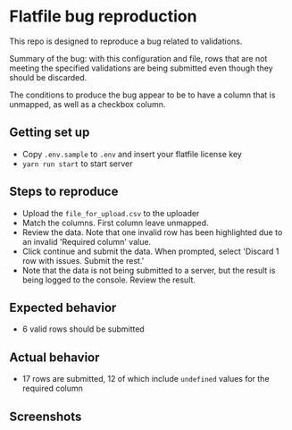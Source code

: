 # Flatfile bug reproduction

This repo is designed to reproduce a bug related to validations.

Summary of the bug: with this configuration and file, rows that are not meeting the specified validations are being submitted even though they should be discarded.

The conditions to produce the bug appear to be to have a column that is unmapped, as well as a checkbox column.

## Getting set up
- Copy `.env.sample` to `.env` and insert your flatfile license key
- `yarn run start` to start server


## Steps to reproduce
- Upload the `file_for_upload.csv` to the uploader
- Match the columns. First column leave unmapped.
- Review the data. Note that one invalid row has been highlighted due to an invalid 'Required column' value.
- Click continue and submit the data. When prompted, select 'Discard 1 row with issues. Submit the rest.'
- Note that the data is not being submitted to a server, but the result is being logged to the console. Review the result.

## Expected behavior
- 6 valid rows should be submitted

## Actual behavior
- 17 rows are submitted, 12 of which include `undefined` values for the required column

## Screenshots

